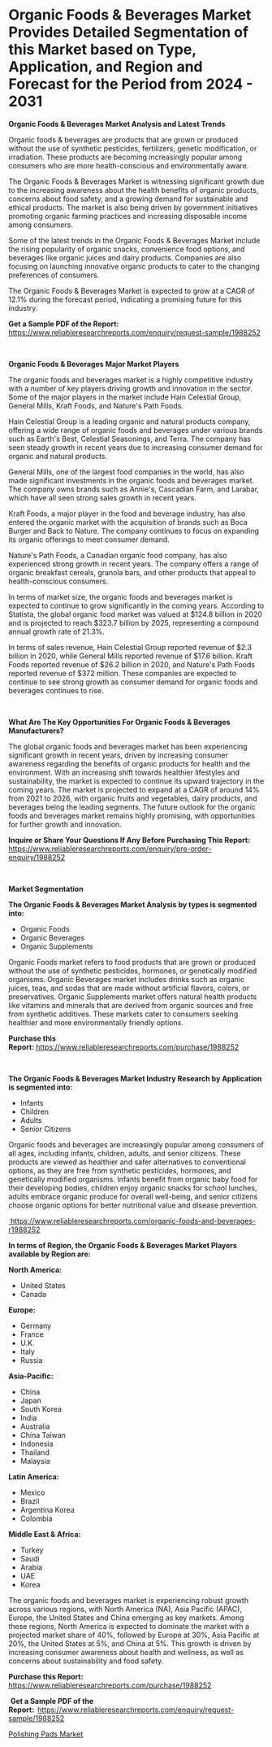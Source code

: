 <p><h1>Organic Foods & Beverages Market Provides Detailed Segmentation of this Market based on Type, Application, and Region and Forecast for the Period from 2024 - 2031</h1></p><p><strong>Organic Foods & Beverages Market Analysis and Latest Trends</strong></p>
<p><p>Organic foods & beverages are products that are grown or produced without the use of synthetic pesticides, fertilizers, genetic modification, or irradiation. These products are becoming increasingly popular among consumers who are more health-conscious and environmentally aware.</p><p>The Organic Foods & Beverages Market is witnessing significant growth due to the increasing awareness about the health benefits of organic products, concerns about food safety, and a growing demand for sustainable and ethical products. The market is also being driven by government initiatives promoting organic farming practices and increasing disposable income among consumers.</p><p>Some of the latest trends in the Organic Foods & Beverages Market include the rising popularity of organic snacks, convenience food options, and beverages like organic juices and dairy products. Companies are also focusing on launching innovative organic products to cater to the changing preferences of consumers.</p><p>The Organic Foods & Beverages Market is expected to grow at a CAGR of 12.1% during the forecast period, indicating a promising future for this industry.</p></p>
<p><strong>Get a Sample PDF of the Report:&nbsp;</strong> <a href="https://www.reliableresearchreports.com/enquiry/request-sample/1988252">https://www.reliableresearchreports.com/enquiry/request-sample/1988252</a></p>
<p>&nbsp;</p>
<p><strong>Organic Foods & Beverages Major Market Players</strong></p>
<p><p>The organic foods and beverages market is a highly competitive industry with a number of key players driving growth and innovation in the sector. Some of the major players in the market include Hain Celestial Group, General Mills, Kraft Foods, and Nature's Path Foods.</p><p>Hain Celestial Group is a leading organic and natural products company, offering a wide range of organic foods and beverages under various brands such as Earth's Best, Celestial Seasonings, and Terra. The company has seen steady growth in recent years due to increasing consumer demand for organic and natural products.</p><p>General Mills, one of the largest food companies in the world, has also made significant investments in the organic foods and beverages market. The company owns brands such as Annie's, Cascadian Farm, and Larabar, which have all seen strong sales growth in recent years.</p><p>Kraft Foods, a major player in the food and beverage industry, has also entered the organic market with the acquisition of brands such as Boca Burger and Back to Nature. The company continues to focus on expanding its organic offerings to meet consumer demand.</p><p>Nature's Path Foods, a Canadian organic food company, has also experienced strong growth in recent years. The company offers a range of organic breakfast cereals, granola bars, and other products that appeal to health-conscious consumers.</p><p>In terms of market size, the organic foods and beverages market is expected to continue to grow significantly in the coming years. According to Statista, the global organic food market was valued at $124.8 billion in 2020 and is projected to reach $323.7 billion by 2025, representing a compound annual growth rate of 21.3%.</p><p>In terms of sales revenue, Hain Celestial Group reported revenue of $2.3 billion in 2020, while General Mills reported revenue of $17.6 billion. Kraft Foods reported revenue of $26.2 billion in 2020, and Nature's Path Foods reported revenue of $372 million. These companies are expected to continue to see strong growth as consumer demand for organic foods and beverages continues to rise.</p></p>
<p>&nbsp;</p>
<p><strong>What Are The Key Opportunities For Organic Foods & Beverages Manufacturers?</strong></p>
<p><p>The global organic foods and beverages market has been experiencing significant growth in recent years, driven by increasing consumer awareness regarding the benefits of organic products for health and the environment. With an increasing shift towards healthier lifestyles and sustainability, the market is expected to continue its upward trajectory in the coming years. The market is projected to expand at a CAGR of around 14% from 2021 to 2026, with organic fruits and vegetables, dairy products, and beverages being the leading segments. The future outlook for the organic foods and beverages market remains highly promising, with opportunities for further growth and innovation.</p></p>
<p><strong>Inquire or Share Your Questions If Any Before Purchasing This Report:</strong> <a href="https://www.reliableresearchreports.com/enquiry/pre-order-enquiry/1988252">https://www.reliableresearchreports.com/enquiry/pre-order-enquiry/1988252</a></p>
<p>&nbsp;</p>
<p><strong>Market Segmentation</strong></p>
<p><strong>The Organic Foods & Beverages Market Analysis by types is segmented into:</strong></p>
<p><ul><li>Organic Foods</li><li>Organic Beverages</li><li>Organic Supplements</li></ul></p>
<p><p>Organic Foods market refers to food products that are grown or produced without the use of synthetic pesticides, hormones, or genetically modified organisms. Organic Beverages market includes drinks such as organic juices, teas, and sodas that are made without artificial flavors, colors, or preservatives. Organic Supplements market offers natural health products like vitamins and minerals that are derived from organic sources and free from synthetic additives. These markets cater to consumers seeking healthier and more environmentally friendly options.</p></p>
<p><strong>Purchase this Report:&nbsp;</strong><a href="https://www.reliableresearchreports.com/purchase/1988252">https://www.reliableresearchreports.com/purchase/1988252</a></p>
<p>&nbsp;</p>
<p><strong>The Organic Foods & Beverages Market Industry Research by Application is segmented into:</strong></p>
<p><ul><li>Infants</li><li>Children</li><li>Adults</li><li>Senior Citizens</li></ul></p>
<p><p>Organic foods and beverages are increasingly popular among consumers of all ages, including infants, children, adults, and senior citizens. These products are viewed as healthier and safer alternatives to conventional options, as they are free from synthetic pesticides, hormones, and genetically modified organisms. Infants benefit from organic baby food for their developing bodies, children enjoy organic snacks for school lunches, adults embrace organic produce for overall well-being, and senior citizens choose organic options for better nutritional value and disease prevention.</p></p>
<p><a href="https://www.reliableresearchreports.com/organic-foods-and-beverages-r1988252">&nbsp;https://www.reliableresearchreports.com/organic-foods-and-beverages-r1988252</a></p>
<p><strong>In terms of Region, the Organic Foods & Beverages Market Players available by Region are:</strong></p>
<p>
    <p> <strong> North America: </strong>
        <ul>
            <li>United States</li>
            <li>Canada</li>
        </ul>
        </p> 
    <p> <strong> Europe: </strong>
        <ul>
            <li>Germany</li>
            <li>France</li>
            <li>U.K.</li>
            <li>Italy</li>
            <li>Russia</li>
        </ul>
        </p> 
    <p> <strong> Asia-Pacific: </strong>
        <ul>
            <li>China</li>
            <li>Japan</li>
            <li>South Korea</li>
            <li>India</li>
            <li>Australia</li>
            <li>China Taiwan</li>
            <li>Indonesia</li>
            <li>Thailand</li>
            <li>Malaysia</li>
        </ul>
        </p> 
    <p> <strong> Latin America: </strong>
        <ul>
            <li>Mexico</li>
            <li>Brazil</li>
            <li>Argentina Korea</li>
            <li>Colombia</li>
        </ul>
        </p> 
    <p> <strong> Middle East & Africa: </strong>
        <ul>
            <li>Turkey</li>
            <li>Saudi</li>
            <li>Arabia</li>
            <li>UAE</li>
            <li>Korea</li>
        </ul>
    </p>
    </p>
<p><p>The organic foods and beverages market is experiencing robust growth across various regions, with North America (NA), Asia Pacific (APAC), Europe, the United States and China emerging as key markets. Among these regions, North America is expected to dominate the market with a projected market share of 40%, followed by Europe at 30%, Asia Pacific at 20%, the United States at 5%, and China at 5%. This growth is driven by increasing consumer awareness about health and wellness, as well as concerns about sustainability and food safety.</p></p>
<p><strong>Purchase this Report: </strong><a href="https://www.reliableresearchreports.com/purchase/1988252">https://www.reliableresearchreports.com/purchase/1988252</a></p>
<p>&nbsp;<strong>Get a Sample PDF of the Report:&nbsp;&nbsp;</strong><a href="https://www.reliableresearchreports.com/enquiry/request-sample/1988252">https://www.reliableresearchreports.com/enquiry/request-sample/1988252</a></p>
<p><strong></strong></p>
<p><p><a href="https://silk-columnist-571.notion.site/Polishing-Pads-Market-Research-Report-Provides-thorough-Industry-Overview-which-offers-an-In-Depth--5760491f07854de7bdee901990524133">Polishing Pads Market</a></p></p>
